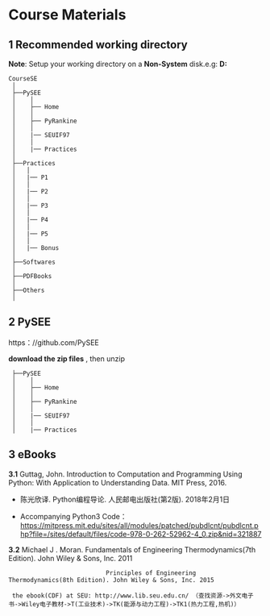 # Course Materials

## 1 Recommended working directory

**Note**: Setup your working directory on a **Non-System** disk.e.g: **D:**

```
CourseSE
 │
 ├──PySEE
 │    │
 │    ├── Home
 │    │      
 │    ├── PyRankine
 │    │        
 │    |── SEUIF97
 │    │
 │    |── Practices
 │        
 ├──Practices
 │   │ 
 │   |── P1
 │   │ 
 │   |── P2
 │   │ 
 │   |── P3
 │   │ 
 │   |── P4
 │   │ 
 │   |── P5
 │   │ 
 │   |── Bonus
 │
 ├──Softwares
 │
 ├──PDFBooks
 │
 ├──Others
 │

``` 

## 2 PySEE

https：//github.com/PySEE

**download the zip files** , then unzip 

```
 ├──PySEE
 │    │
 │    ├── Home
 │    │      
 │    ├── PyRankine
 │    │        
 │    |── SEUIF97
 │    │
 │    |── Practices
```

## 3 eBooks

**3.1**  Guttag, John. Introduction to Computation and Programming Using Python: With Application to Understanding Data. MIT Press, 2016.

   * 陈光欣译. Python编程导论.  人民邮电出版社(第2版). 2018年2月1日

   * Accompanying Python3 Code：https://mitpress.mit.edu/sites/all/modules/patched/pubdlcnt/pubdlcnt.php?file=/sites/default/files/code-978-0-262-52962-4_0.zip&nid=321887 

**3.2** Michael J . Moran. Fundamentals of Engineering Thermodynamics(7th Edition).  John Wiley & Sons, Inc. 2011
                    
                               Principles of Engineering Thermodynamics(8th Edition). John Wiley & Sons, Inc. 2015

     the ebook(CDF) at SEU: http://www.lib.seu.edu.cn/ （查找资源->外文电子书->Wiley电子教材->T(工业技术)->TK(能源与动力工程)->TK1(热力工程,热机)）
 
   